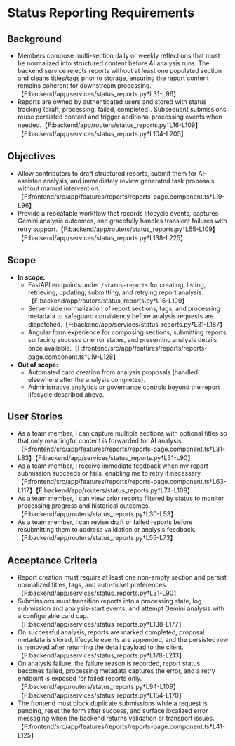# Status Reporting Requirements

## Background
- Members compose multi-section daily or weekly reflections that must be normalized into structured content before AI analysis runs. The backend service rejects reports without at least one populated section and cleans titles/tags prior to storage, ensuring the report content remains coherent for downstream processing.【F:backend/app/services/status_reports.py†L31-L96】
- Reports are owned by authenticated users and stored with status tracking (draft, processing, failed, completed). Subsequent submissions reuse persisted content and trigger additional processing events when needed.【F:backend/app/routers/status_reports.py†L16-L109】【F:backend/app/services/status_reports.py†L104-L205】

## Objectives
- Allow contributors to draft structured reports, submit them for AI-assisted analysis, and immediately review generated task proposals without manual intervention.【F:frontend/src/app/features/reports/reports-page.component.ts†L19-L96】
- Provide a repeatable workflow that records lifecycle events, captures Gemini analysis outcomes, and gracefully handles transient failures with retry support.【F:backend/app/routers/status_reports.py†L55-L109】【F:backend/app/services/status_reports.py†L138-L225】

## Scope
- **In scope:**
  - FastAPI endpoints under `/status-reports` for creating, listing, retrieving, updating, submitting, and retrying report analysis.【F:backend/app/routers/status_reports.py†L16-L109】
  - Server-side normalization of report sections, tags, and processing metadata to safeguard consistency before analysis requests are dispatched.【F:backend/app/services/status_reports.py†L31-L187】
  - Angular form experience for composing sections, submitting reports, surfacing success or error states, and presenting analysis details once available.【F:frontend/src/app/features/reports/reports-page.component.ts†L19-L128】
- **Out of scope:**
  - Automated card creation from analysis proposals (handled elsewhere after the analysis completes).
  - Administrative analytics or governance controls beyond the report lifecycle described above.

## User Stories
- As a team member, I can capture multiple sections with optional titles so that only meaningful content is forwarded for AI analysis.【F:frontend/src/app/features/reports/reports-page.component.ts†L31-L83】【F:backend/app/services/status_reports.py†L31-L90】
- As a team member, I receive immediate feedback when my report submission succeeds or fails, enabling me to retry if necessary.【F:frontend/src/app/features/reports/reports-page.component.ts†L63-L117】【F:backend/app/routers/status_reports.py†L74-L109】
- As a team member, I can view prior reports filtered by status to monitor processing progress and historical outcomes.【F:backend/app/routers/status_reports.py†L30-L53】
- As a team member, I can revise draft or failed reports before resubmitting them to address validation or analysis feedback.【F:backend/app/routers/status_reports.py†L55-L73】

## Acceptance Criteria
- Report creation must require at least one non-empty section and persist normalized titles, tags, and auto-ticket preferences.【F:backend/app/services/status_reports.py†L31-L90】
- Submissions must transition reports into a processing state, log submission and analysis-start events, and attempt Gemini analysis with a configurable card cap.【F:backend/app/services/status_reports.py†L138-L177】
- On successful analysis, reports are marked completed, proposal metadata is stored, lifecycle events are appended, and the persisted row is removed after returning the detail payload to the client.【F:backend/app/services/status_reports.py†L178-L213】
- On analysis failure, the failure reason is recorded, report status becomes failed, processing metadata captures the error, and a retry endpoint is exposed for failed reports only.【F:backend/app/routers/status_reports.py†L94-L109】【F:backend/app/services/status_reports.py†L154-L170】
- The frontend must block duplicate submissions while a request is pending, reset the form after success, and surface localized error messaging when the backend returns validation or transport issues.【F:frontend/src/app/features/reports/reports-page.component.ts†L41-L125】
